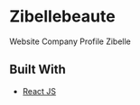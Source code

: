 
# Zibellebeaute

Website Company Profile Zibelle

## Built With

- [React JS](https://reactjs.org/)
